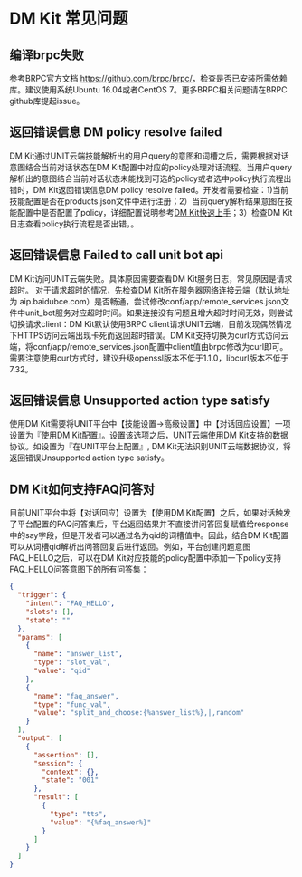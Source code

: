 # DM Kit 常见问题

## 编译brpc失败

参考BRPC官方文档 <https://github.com/brpc/brpc/>，检查是否已安装所需依赖库。建议使用系统Ubuntu 16.04或者CentOS 7。更多BRPC相关问题请在BRPC github库提起issue。

## 返回错误信息 DM policy resolve failed

DM Kit通过UNIT云端技能解析出的用户query的意图和词槽之后，需要根据对话意图结合当前对话状态在DM Kit配置中对应的policy处理对话流程。当用户query解析出的意图结合当前对话状态未能找到可选的policy或者选中policy执行流程出错时，DM Kit返回错误信息DM policy resolve failed。开发者需要检查：1)当前技能配置是否在products.json文件中进行注册；2）当前query解析结果意图在技能配置中是否配置了policy，详细配置说明参考[DM Kit快速上手](tutorial.md)；3）检查DM Kit日志查看policy执行流程是否出错，。

## 返回错误信息 Failed to call unit bot api

DM Kit访问UNIT云端失败。具体原因需要查看DM Kit服务日志，常见原因是请求超时。
对于请求超时的情况，先检查DM Kit所在服务器网络连接云端（默认地址为 aip.baidubce.com）是否畅通，尝试修改conf/app/remote_services.json文件中unit_bot服务对应超时时间。如果连接没有问题且增大超时时间无效，则尝试切换请求client：DM Kit默认使用BRPC client请求UNIT云端，目前发现偶然情况下HTTPS访问云端出现卡死而返回超时错误。DM Kit支持切换为curl方式访问云端，将conf/app/remote_services.json配置中client值由brpc修改为curl即可。需要注意使用curl方式时，建议升级openssl版本不低于1.1.0，libcurl版本不低于7.32。

## 返回错误信息 Unsupported action type satisfy

使用DM Kit需要将UNIT平台中【技能设置->高级设置】中【对话回应设置】一项设置为『使用DM Kit配置』。设置该选项之后，UNIT云端使用DM Kit支持的数据协议。如设置为『在UNIT平台上配置』, DM Kit无法识别UNIT云端数据协议，将返回错误Unsupported action type satisfy。

## DM Kit如何支持FAQ问答对

目前UNIT平台中将【对话回应】设置为【使用DM Kit配置】之后，如果对话触发了平台配置的FAQ问答集后，平台返回结果并不直接讲问答回复赋值给response中的say字段，但是开发者可以通过名为qid的词槽值中。因此，结合DM Kit配置可以从词槽qid解析出问答回复后进行返回。例如，平台创建问题意图FAQ_HELLO之后，可以在DM Kit对应技能的policy配置中添加一下policy支持FAQ_HELLO问答意图下的所有问答集：

```json
{
  "trigger": {
    "intent": "FAQ_HELLO",
    "slots": [],
    "state": ""
  },
  "params": [
    {
      "name": "answer_list",
      "type": "slot_val",
      "value": "qid"
    },
    {
      "name": "faq_answer",
      "type": "func_val",
      "value": "split_and_choose:{%answer_list%},|,random"
    }
  ],
  "output": [
    {
      "assertion": [],
      "session": {
        "context": {},
        "state": "001"
      },
      "result": [
        {
          "type": "tts",
          "value": "{%faq_answer%}"
        }
      ]
    }
  ]
}
```
